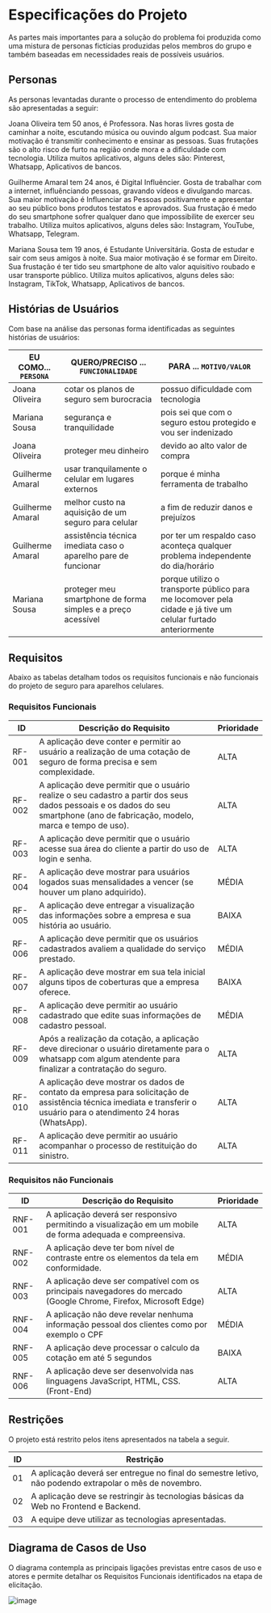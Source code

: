 # Especificações do Projeto

As partes mais importantes para a solução do problema foi produzida como uma mistura de personas fictícias produzidas pelos membros do grupo e também baseadas em necessidades reais de possíveis usuários.

## Personas

As personas levantadas durante o processo de entendimento do problema são apresentadas a seguir: 

Joana Oliveira tem 50 anos, é Professora. Nas horas livres gosta de caminhar a noite, escutando música ou ouvindo algum podcast. Sua maior motivação é transmitir conhecimento e ensinar as pessoas. Suas frutações são o alto risco de furto na região onde mora e a dificuldade com tecnologia. Utiliza muitos aplicativos, alguns deles são: Pinterest, Whatsapp, Aplicativos de bancos.

Guilherme Amaral tem 24 anos, é Digital Influêncier. Gosta de trabalhar com a internet, influênciando pessoas, gravando vídeos e divulgando marcas. Sua maior motivação é Influenciar as Pessoas positivamente e apresentar ao seu público bons produtos testatos e aprovados. Sua frustação é medo do seu smartphone sofrer qualquer dano que impossibilite de exercer seu trabalho. Utiliza muitos aplicativos, alguns deles são: Instagram, YouTube, Whatsapp, Telegram.

Mariana Sousa tem 19 anos, é Estudante Universitária. Gosta de estudar e sair com seus amigos à noite. Sua maior motivação é se formar em Direito. Sua frustação é ter tido seu smartphone de alto valor aquisitivo roubado e usar transporte público. Utiliza muitos aplicativos, alguns deles são: Instagram, TikTok, Whatsapp, Aplicativos de bancos. 


## Histórias de Usuários

Com base na análise das personas forma identificadas as seguintes histórias de usuários:

|EU COMO... `PERSONA`| QUERO/PRECISO ... `FUNCIONALIDADE` |PARA ... `MOTIVO/VALOR`                 |
|--------------------|------------------------------------|----------------------------------------|
|Joana Oliveira  | cotar os planos de seguro sem burocracia           | possuo dificuldade com tecnologia               |
|Mariana Sousa       | segurança e tranquilidade                 | pois sei que com o seguro estou protegido e vou ser indenizado |
|Joana Oliveira | proteger meu dinheiro           | devido ao alto valor de compra              |
|Guilherme Amaral     | usar tranquilamente o celular em lugares externos               | porque é minha ferramenta de trabalho |
|Guilherme Amaral | melhor custo na aquisição de um seguro para celular           | a fim de reduzir danos e prejuízos               |
|Guilherme Amaral      | assistência técnica imediata caso o aparelho pare de funcionar              | por ter um respaldo caso aconteça qualquer problema independente do dia/horário |
|Mariana Sousa  | proteger meu smartphone de forma simples e a preço acessível           | porque utilizo o transporte público para me locomover pela cidade e já tive um celular furtado anteriormente               |

## Requisitos

Abaixo as tabelas detalham todos os requisitos funcionais e não funcionais do projeto de seguro para aparelhos celulares.

### Requisitos Funcionais

|ID    | Descrição do Requisito  | Prioridade |
|------|-----------------------------------------|----|
|RF-001| A aplicação deve conter e permitir ao usuário a realização de uma cotação de seguro de forma precisa e sem complexidade. | ALTA | 
|RF-002| A aplicação deve permitir que o usuário realize o seu cadastro a partir dos seus dados pessoais e os dados do seu smartphone (ano de fabricação, modelo, marca e tempo de uso).   | ALTA |
|RF-003| A aplicação deve permitir que o usuário acesse sua área do cliente a partir do uso de login e senha. | ALTA | 
|RF-004| A aplicação deve mostrar para usuários logados suas mensalidades a vencer (se houver um plano adquirido). | MÉDIA | 
|RF-005| A aplicação deve entregar a visualização das informações sobre a empresa e sua história ao usuário. | BAIXA | 
|RF-006| A aplicação deve permitir que os usuários cadastrados avaliem a qualidade do serviço prestado. | MÉDIA | 
|RF-007| A aplicação deve mostrar em sua tela inicial alguns tipos de coberturas que a empresa oferece. | BAIXA | 
|RF-008| A aplicação deve permitir ao usuário cadastrado que edite suas informações de cadastro pessoal. | MÉDIA | 
|RF-009| Após a realização da cotação, a aplicação deve direcionar o usuário diretamente para o whatsapp com algum atendente para finalizar a contratação do seguro. | ALTA | 
|RF-010| A aplicação deve mostrar os dados de contato da empresa para solicitação de assistência técnica imediata e transferir o usuário para o atendimento 24 horas (WhatsApp). | ALTA | 
|RF-011| A aplicação deve permitir ao usuário acompanhar o processo de restituição do sinistro. | ALTA | 

### Requisitos não Funcionais

|ID     | Descrição do Requisito  |Prioridade |
|-------|-------------------------|----|
|RNF-001| A aplicação deverá ser responsivo permitindo a visualização em um mobile de forma adequada e compreensiva. | ALTA | 
|RNF-002| A aplicação deve ter bom nível de contraste entre os elementos da tela em conformidade. |  MÉDIA | 
|RNF-003| A aplicação deve ser compatível com os principais navegadores do mercado (Google Chrome, Firefox, Microsoft Edge) |  ALTA | 
|RNF-004| A aplicação não deve revelar nenhuma informação pessoal dos clientes como por exemplo o CPF |  MÉDIA | 
|RNF-005| A aplicação deve processar o calculo da cotação em até 5 segundos |  BAIXA | 
|RNF-006| A aplicação deve ser desenvolvida nas linguagens JavaScript, HTML, CSS. (Front-End) |  ALTA | 

## Restrições

O projeto está restrito pelos itens apresentados na tabela a seguir.

|ID| Restrição                                             |
|--|-------------------------------------------------------|
|01| A aplicação deverá ser entregue no final do semestre letivo, não podendo extrapolar o mês de novembro. |
|02| A aplicação deve se restringir às tecnologias básicas da Web no Frontend e Backend.       |
|03| A equipe deve utilizar as tecnologias apresentadas. |

## Diagrama de Casos de Uso

O diagrama contempla as principais ligações previstas entre casos de uso e atores e permite detalhar os Requisitos Funcionais identificados na etapa de elicitação. 

![image](https://user-images.githubusercontent.com/90807404/189485685-55fb951c-e250-4bf5-83dd-4432cee49ebc.png)
